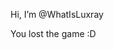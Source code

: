 Hi, I’m @WhatIsLuxray

You lost the game :D

<!---
WhatIsLuxray/WhatIsLuxray is a ✨ special ✨ repository because its `README.md` (this file) appears on your GitHub profile.
You can click the Preview link to take a look at your changes.
--->
